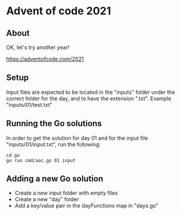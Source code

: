 # Advent of code 2021

## About
OK, let's try another year!

https://adventofcode.com/2021

## Setup
Input files are expected to be located in the "inputs" folder under the correct folder for the day, and to have the extension ".txt". Example "inputs/01/test.txt"

## Running the Go solutions

In order to get the solution for day 01 and for the input file  "inputs/01/input.txt", run the following:

```
cd go
go run cmd/aoc.go 01 input
```

## Adding a new Go solution
- Create a new input folder with empty files
- Create a new "day" folder
- Add a key/value pair in the dayFunctions map in "days.go"
